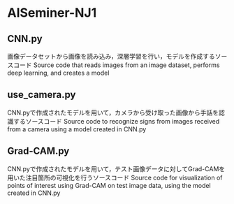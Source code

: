 # AISeminer-NJ1

## CNN.py
画像データセットから画像を読み込み，深層学習を行い，モデルを作成するソースコード
Source code that reads images from an image dataset, performs deep learning, and creates a model

## use_camera.py
CNN.pyで作成されたモデルを用いて，カメラから受け取った画像から手話を認識するソースコード
Source code to recognize signs from images received from a camera using a model created in CNN.py

## Grad-CAM.py
CNN.pyで作成されたモデルを用いて，テスト画像データに対してGrad-CAMを用いた注目箇所の可視化を行うソースコード
Source code for visualization of points of interest using Grad-CAM on test image data, using the model created in CNN.py
